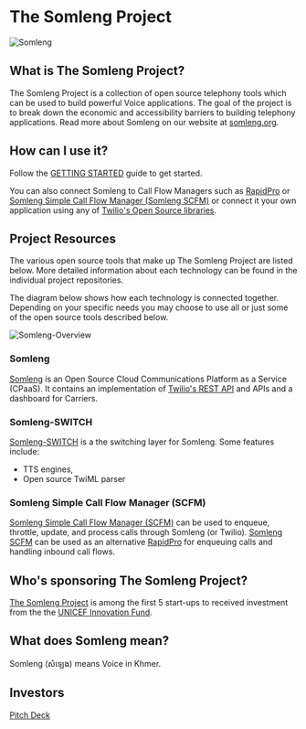 # The Somleng Project

![Somleng](https://github.com/dwilkie/somleng-project/raw/gh-pages/images/talking_in_the_factory.jpg "Credit: Fani Llaurado")

## What is The Somleng Project?

The Somleng Project is a collection of open source telephony tools which can be used to build powerful Voice applications. The goal of the project is to break down the economic and accessibility barriers to building telephony applications. Read more about Somleng on our website at [somleng.org](https://www.somleng.org).

## How can I use it?

Follow the [GETTING STARTED](https://github.com/somleng/somleng-project/blob/master/docs/GETTING_STARTED.md) guide to get started.

You can also connect Somleng to Call Flow Managers such as [RapidPro](https://www.rapidpro.io/) or [Somleng Simple Call Flow Manager (Somleng SCFM)](https://github.com/somleng/somleng-scfm) or connect it your own application using any of [Twilio's Open Source libraries](https://www.twilio.com/docs/libraries).

## Project Resources

The various open source tools that make up The Somleng Project are listed below. More detailed information about each technology can be found in the individual project repositories.

The diagram below shows how each technology is connected together. Depending on your specific needs you may choose to use all or just some of the open source tools described below.

![Somleng-Overview](https://docs.google.com/drawings/d/e/2PACX-1vSMYTP8Rk_N_I6BWrc4QWhRl6EaAOEyWJTzeXRoKmPWzdqIiQyzSH9YWz3wzCin2H227GT0CSkkop9K/pub?w=1478&h=728)

### Somleng

[Somleng](https://github.com/somleng/somleng) is an Open Source Cloud Communications Platform as a Service (CPaaS). It contains an implementation of [Twilio's REST API](https://www.twilio.com/docs/api/rest) and APIs and a dashboard for Carriers.

### Somleng-SWITCH

[Somleng-SWITCH](https://github.com/somleng/somleng-switch) is a the switching layer for Somleng. Some features include:
* TTS engines,
* Open source TwiML parser

### Somleng Simple Call Flow Manager (SCFM)

[Somleng Simple Call Flow Manager (SCFM)](https://github.com/somleng/somleng-scfm) can be used to enqueue, throttle, update, and process calls through Somleng (or Twilio). [Somleng SCFM](https://github.com/somleng/somleng-scfm) can be used as an alternative [RapidPro](https://community.rapidpro.io/) for enqueuing calls and handling inbound call flows.

## Who's sponsoring The Somleng Project?

[The Somleng Project](http://www.somleng.org) is among the first 5 start-ups to received investment from the the [UNICEF Innovation Fund](http://www.unicefstories.org/2016/11/14/somleng-open-source-telephony).

## What does Somleng mean?

Somleng (សំឡេង) means Voice in Khmer.

## Investors

[Pitch Deck](https://tinyurl.com/somleng-investordeck)
